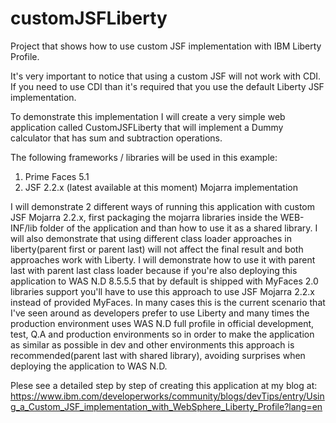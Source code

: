 # customJSFLiberty
Project that shows how to use custom JSF implementation with IBM Liberty Profile. 

It's very important to notice that using a custom JSF will not work with CDI. If you need to use CDI than it's required that you use the default Liberty JSF implementation.

To demonstrate this implementation I will create a very simple web application called CustomJSFLiberty that will implement a Dummy calculator that has sum and subtraction operations.

The following frameworks / libraries will be used in this example: 

1) Prime Faces 5.1 
2) JSF 2.2.x (latest available at this moment) Mojarra implementation

I will demonstrate 2 different ways of running this application with custom JSF Mojarra 2.2.x, first packaging the mojarra libraries inside the WEB-INF/lib folder of the application and than how to use it as a shared library. I will also demonstrate that using different class loader approaches in liberty(parent first or parent last) will not affect the final result and both approaches work with Liberty. I will demonstrate how to use it with parent last with parent last class loader because if you're also deploying this application to WAS N.D 8.5.5.5 that by default is shipped with MyFaces 2.0 libraries support you'll have to use this approach to use JSF Mojarra 2.2.x instead of provided MyFaces. In many cases this is the current scenario that I've seen around as developers prefer to use Liberty and many times the production environment uses WAS N.D full profile in official development, test, Q.A and production environments so in order to make the application as similar as possible in dev and other environments this approach is recommended(parent last with shared library), avoiding surprises when deploying the application to WAS N.D.

Plese see a detailed step by step of creating this application at my blog at: https://www.ibm.com/developerworks/community/blogs/devTips/entry/Using_a_Custom_JSF_implementation_with_WebSphere_Liberty_Profile?lang=en
